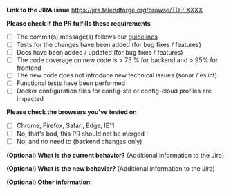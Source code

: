 **Link to the JIRA issue**
https://jira.talendforge.org/browse/TDP-XXXX

**Please check if the PR fulfills these requirements**
- [ ] The commit(s) message(s) follows our [guidelines](https://github.com/talend/tools/blob/master/tools-root-github/CONTRIBUTING.md#commit-message-format)
- [ ] Tests for the changes have been added (for bug fixes / features)
- [ ] Docs have been added / updated (for bug fixes / features)
- [ ] The code coverage on new code is > 75 % for backend and > 95% for frontend
- [ ] The new code does not introduce new technical issues (sonar / eslint)
- [ ] Functional tests have been performed
- [ ] Docker configuration files for config-std or config-cloud profiles are impacted

**Please check the browsers you've tested on**
- [ ] Chrome, Firefox, Safari, Edge, IE11
- [ ] No, that's bad, this PR should not be merged !
- [ ] No, and no need to (backend changes only)

**(Optional) What is the current behavior?**
(Additional information to the Jira)


**(Optional) What is the new behavior?**
(Additional information to the Jira)


**(Optional) Other information**:
